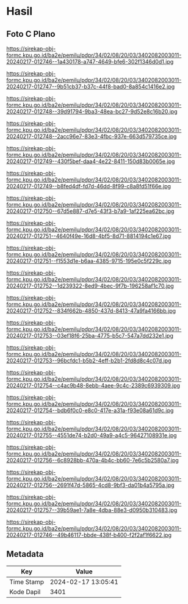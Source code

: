 # Hasil

## Foto C Plano

https://sirekap-obj-formc.kpu.go.id/ba2e/pemilu/pdpr/34/02/08/20/03/3402082003011-20240217-012746--1a430178-a747-4649-bfe6-302f1346d0d1.jpg

https://sirekap-obj-formc.kpu.go.id/ba2e/pemilu/pdpr/34/02/08/20/03/3402082003011-20240217-012747--9b51cb37-b37c-44f8-bad0-8a854c1416e2.jpg

https://sirekap-obj-formc.kpu.go.id/ba2e/pemilu/pdpr/34/02/08/20/03/3402082003011-20240217-012748--39d91794-9ba3-48ea-bc27-9d52e8c16b20.jpg

https://sirekap-obj-formc.kpu.go.id/ba2e/pemilu/pdpr/34/02/08/20/03/3402082003011-20240217-012748--2acc96e7-83e3-4fbc-937e-663d579735ce.jpg

https://sirekap-obj-formc.kpu.go.id/ba2e/pemilu/pdpr/34/02/08/20/03/3402082003011-20240217-012749--430f5bef-daa4-4e22-8411-150d83b0065e.jpg

https://sirekap-obj-formc.kpu.go.id/ba2e/pemilu/pdpr/34/02/08/20/03/3402082003011-20240217-012749--b8fed4df-fd7d-46dd-8f99-c8a8fd51f66e.jpg

https://sirekap-obj-formc.kpu.go.id/ba2e/pemilu/pdpr/34/02/08/20/03/3402082003011-20240217-012750--67d5e887-d7e5-43f3-b7a9-1af225ea62bc.jpg

https://sirekap-obj-formc.kpu.go.id/ba2e/pemilu/pdpr/34/02/08/20/03/3402082003011-20240217-012751--4640f49e-16d8-4bf5-8d71-8814194c1e67.jpg

https://sirekap-obj-formc.kpu.go.id/ba2e/pemilu/pdpr/34/02/08/20/03/3402082003011-20240217-012751--f1553d1e-b6aa-4385-9715-195e0c5f229c.jpg

https://sirekap-obj-formc.kpu.go.id/ba2e/pemilu/pdpr/34/02/08/20/03/3402082003011-20240217-012752--1d239322-8ed9-4bec-9f7b-196258af1c70.jpg

https://sirekap-obj-formc.kpu.go.id/ba2e/pemilu/pdpr/34/02/08/20/03/3402082003011-20240217-012752--834f662b-4850-437d-8413-47a9fa4166bb.jpg

https://sirekap-obj-formc.kpu.go.id/ba2e/pemilu/pdpr/34/02/08/20/03/3402082003011-20240217-012753--03ef18f6-25ba-4775-b5c7-547a7dd232e1.jpg

https://sirekap-obj-formc.kpu.go.id/ba2e/pemilu/pdpr/34/02/08/20/03/3402082003011-20240217-012753--96bcfdc1-b5b2-4eff-b2b1-2fd8d8c4c07d.jpg

https://sirekap-obj-formc.kpu.go.id/ba2e/pemilu/pdpr/34/02/08/20/03/3402082003011-20240217-012754--c4ac9b48-8ebb-4aee-9c4c-2389c6939309.jpg

https://sirekap-obj-formc.kpu.go.id/ba2e/pemilu/pdpr/34/02/08/20/03/3402082003011-20240217-012754--bdb6f0c0-e8c0-417e-a31a-f93e08a61d9c.jpg

https://sirekap-obj-formc.kpu.go.id/ba2e/pemilu/pdpr/34/02/08/20/03/3402082003011-20240217-012755--4551de74-b2d0-49a9-a4c5-96427108931e.jpg

https://sirekap-obj-formc.kpu.go.id/ba2e/pemilu/pdpr/34/02/08/20/03/3402082003011-20240217-012756--6c8928bb-470a-4b4c-bb60-7e6c5b2580a7.jpg

https://sirekap-obj-formc.kpu.go.id/ba2e/pemilu/pdpr/34/02/08/20/03/3402082003011-20240217-012756--2691f47d-5865-4cd8-9bf3-da01b4a5795a.jpg

https://sirekap-obj-formc.kpu.go.id/ba2e/pemilu/pdpr/34/02/08/20/03/3402082003011-20240217-012757--39b59ae1-7a8e-4dba-88e3-d0950b310483.jpg

https://sirekap-obj-formc.kpu.go.id/ba2e/pemilu/pdpr/34/02/08/20/03/3402082003011-20240217-012746--49b46117-bbde-438f-b400-f2f2af1f6622.jpg


## Metadata

| Key        | Value               |
| ---------- | ------------------- |
| Time Stamp | 2024-02-17 13:05:41 |
| Kode Dapil | 3401                |



